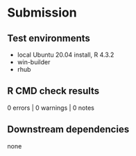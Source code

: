 # Submission

## Test environments

* local Ubuntu 20.04 install, R 4.3.2
* win-builder
* rhub

## R CMD check results

0 errors | 0 warnings | 0 notes

## Downstream dependencies

none
